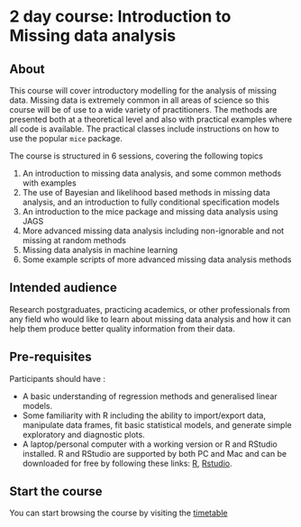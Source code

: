 # 2 day course: Introduction to Missing data analysis

## About

This course will cover introductory modelling for the analysis of missing data. Missing data is extremely common in all areas of science so this course will be of use to a wide variety of practitioners. The methods are presented both at a theoretical level and also with practical examples where all code is available. The practical classes include instructions on how to use the popular `mice` package. 

The course is structured in 6 sessions, covering the following topics

1. An introduction to missing data analysis, and some common methods with examples
1. The use of Bayesian and likelihood based methods in missing data analysis, and an introduction to fully conditional specification models
1. An introduction to the mice package and missing data analysis using JAGS
1. More advanced missing data analysis including non-ignorable and not missing at random methods
1. Missing data analysis in machine learning
1. Some example scripts of more advanced missing data analysis methods

## Intended audience

Research postgraduates, practicing academics, or other professionals from any field who would like to learn about missing data analysis and how it can help them produce better quality information from their data. 

## Pre-requisites

Participants should have :

 - A basic understanding of regression methods and generalised linear models.
 - Some familiarity with R including the ability to import/export data, manipulate data frames, fit basic statistical models, and generate simple exploratory and diagnostic plots.
 - A laptop/personal computer with a working version or R and RStudio installed. R and RStudio are supported by both PC and Mac and can be downloaded for free by following these links: [R](http://cran.r-project.org), [Rstudio](http://www.rstudio.com/products/rstudio/download/).

## Start the course

You can start browsing the course by visiting the [timetable](https://andrewcparnell.github.io/mda_course/index.html)
